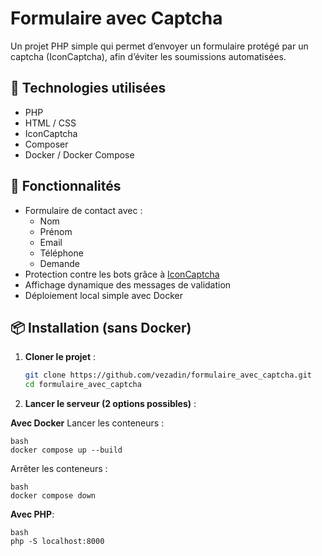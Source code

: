 # Formulaire avec Captcha

Un projet PHP simple qui permet d’envoyer un formulaire protégé par un captcha (IconCaptcha), afin d’éviter les soumissions automatisées.

## 🧰 Technologies utilisées

- PHP
- HTML / CSS
- IconCaptcha
- Composer
- Docker / Docker Compose

## 🚀 Fonctionnalités

- Formulaire de contact avec :
  - Nom
  - Prénom
  - Email
  - Téléphone
  - Demande
- Protection contre les bots grâce à [IconCaptcha](https://www.fabianwennink.nl/projects/IconCaptcha/)
- Affichage dynamique des messages de validation
- Déploiement local simple avec Docker

## 📦 Installation (sans Docker)

1. **Cloner le projet** :
   ```bash
   git clone https://github.com/vezadin/formulaire_avec_captcha.git
   cd formulaire_avec_captcha
2. **Lancer le serveur (2 options possibles)** :

**Avec Docker**
Lancer les conteneurs :

    bash
    docker compose up --build

Arrêter les conteneurs :
    
    bash
    docker compose down

**Avec PHP**:
    
    bash
    php -S localhost:8000
